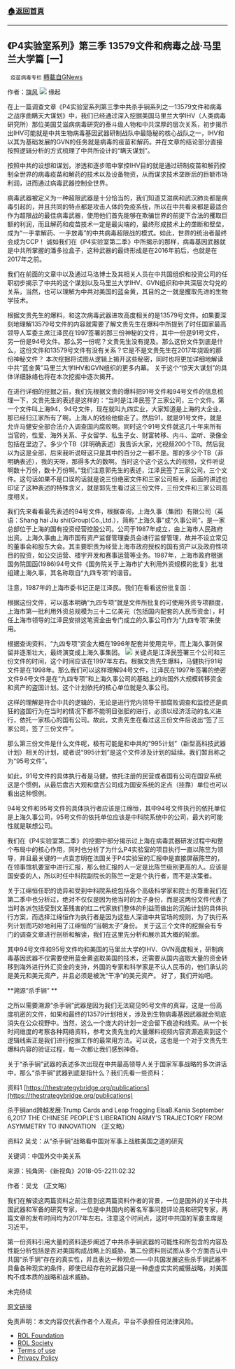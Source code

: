###  [:house:返回首頁](https://github.com/ourhimalayas/txt)
---


## 《P4实验室系列》第三季 13579文件和病毒之战·马里兰大学篇 [一】
` 疫苗病毒专栏` [轉載自GNews](https://gnews.org/zh-hans/1673327/)

作者：[旗风](https://gettr.com/user/qifeng)
![](https://assets.gnews.org/wp-content/uploads/2021/11/maryland-2.jpg)
缘起

在上一篇调查文章《P4实验室系列第三季中共杀手锏系列之一13579文件和病毒之战序曲瞒天大谋划》中，我们已经通过深入挖掘美国马里兰大学IHV（人类病毒研究所）那位美国艾滋病病毒研究的泰斗级人物和中共深厚的层次关系，初步揭示出IHV可能就是中共生物病毒基因武器研制战队中最隐秘的核心战队之一，IHV和以其为基础发展的GVN的任务就是病毒的疫苗和解药。并在文章的结论部分直接按照逻辑分析的方式梳理了中共所设计的“瞒天谋划”。

按照中共的设想和谋划，渗透和逐步暗中掌控IHV目的就是通过研制疫苗和解药控制全世界的病毒疫苗和解药的技术以及设备物资，从而谋求技术垄断后的巨额市场利润，进而通过病毒武器控制全世界。

病毒武器被定义为一种超限武器是十分恰当的，我们知道艾滋病和武汉肺炎都是病毒引起的，并且共同的特点都是攻击人体的免疫系统，所以在中共看来都是最适合作为超限战的最佳病毒武器，使用他们首先能够在欺骗世界的前提下合法的攫取巨额的利润，而且解药和疫苗技术一定是最尖端的，最终形成技术上的垄断和壁垒，成为“一手拿解药、一手放毒”的中共病毒超限战的模式。如此，世界的统治者最终会成为CCP！ 诚如我们在《P4实验室第二季》中所揭示的那样，病毒基因武器就是中共所掌握的潘多拉盒子，这种武器的最终形成是在2016年前后，也就是在2017年之前。

我们在前面的文章中以及通过马洛博士及其相关人员在中共国组织和投资公司的任职初步揭示了中共的这个谋划以及马里兰大学IHV、GVN组织和中共深层次勾兑的关系，当然，也可以理解为中共对美国的蓝金黄，其目的之一就是攫取先进的生物学技术。

根据文贵先生的爆料，和这次病毒武器进攻高度相关的是13579号文件。如果要深刻地理解13579号文件的内容就需要了解文贵先生在爆料中所提到了时任国家最高领导人军委主席江泽民在1997签署的那三份神秘的文件，其中一份是91号文件，另一份是94号文件。那么另一份呢？文贵先生没有提及。那么这份文件到底是什么，这份文件和13579号文件有没有关系？它是不是文贵先生在2017年烧毁的那份神秘文件？ 本次挖掘将试图从逻辑上揭开这些秘密，同时也将更加详细地解读中共“蓝金黄”马里兰大学IHV和GVN组织的更多内幕。 关于这个“惊天大谋划”的具体详细脉络也将在本次挖掘中逐次揭开。

在进行详细的挖掘之前，我们先根据文贵的爆料把91号文件和94号文件的信息梳理一下，文贵先生的表述是这样的：“当时是江泽民签了三家公司，三个文件。第一个文件叫上海94，94号文件，现在就叫九四实业，大家知道是上海的大企业，那已经归江家所有了啊，上海人的钱给他偷走了。然后91，就是91号文件，就是允许马健安全部合法介入调查国内腐败啊。同时这个91号文件就这几十年来所有当官的，性爱、海外关系、子女留学、私生子女、财富转移、内斗、监听、录像全包括在里边了。多少个TB（非明确表述）我告诉大家，光视频200个TB。然后我以为这是全部，后来我听说呀这只是其中的百分之一都不是。那的多少个TB（非明确表述），我的天呀，那得多大的数啊。当时这个这个这么大的视频，文件听说啊数十万份，数十万份啊。”我们注意郭先生的表述，江泽民签了三家公司，三个文件。这句话如果不是口误的话就是说三份绝密文件和三家公司相关，后面的讲述也印证了这种表述的特殊含义，就是郭先生看过这三份文件，三份文件和三家公司高度相关。

我们先来看看最先表述的94号文件，根据查询，上海久事（集团）有限公司（英语：Shang hai Jiu shi(Group)Co.,Ltd.），简称“上海久事”或“久事公司”，是一家总部位于上海的国有投资经营控股公司。公司于1987年成立，由上海市人民政府出资。上海久事由上海市国有资产监督管理委员会进行监督管理，故并不设立常见的董事会和股东大会。其主要职责为经营上海市政府授权的国有资产以及政府性项目的投资，如公交运营、楼宇开发和赛事运营等业务。1987年，上海市政府根据国务院国函(1986)94号文件《国务院关于上海市扩大利用外资规模的批复》批准组建上海久事，其名称取自“九四专项”的谐音。

注意，1987年的上海市委书记正是江泽民。我们在看看这份批复函：

根据这份文件，可以基本明确“九四专项”就是文件所批复的可使用外资专项额度，上海市第一批利用外资总规模为三十二亿美元（包括国内配套的人民币资金），时任上海市领导的江泽民安排这笔资金由专门成立的久事公司作为“九四专项”来使用。

根据查询资料，“九四专项”资金大概在1996年配套并使用完毕，而上海久事则保留并逐渐壮大，最终演变成上海久事集团。
![](https://assets.gnews.org/wp-content/uploads/2021/11/1-125.png)
关键点是江泽民签署三个公司和三份文件的时间，这个时间应该在1997年左右。根据文贵先生爆料，马健执行91号文件是在1998年。那么我们可以这样理解94号文件，江泽民在1997年签署的绝密文件94号文件是在“九四专项”和上海久事公司的基础上的向国外大规模转移资金和资产的盗国计划。这个计划依托的核心单位就是久事公司。

这样的理解是符合中共的逻辑的，无论是进行党内领导干部腐败调查和监控还是疯狂的盗国行为在当时的情况下都不能明目张胆的进行，必须以经济活动的名义进行，依托一家核心的国有公司。故此，文贵先生在看过这三份文件后说出“签了三家公司，签了三份文件”。

那么第三份文件是什么文件呢，极有可能是和中共的“995计划”（新型高科技武器计划）相关的计划，或者说“995计划”是这个文件涉及计划的延续。我们暂且称之为“95号文件”。

如此，91号文件的具体执行者是马健，依托注册的民营或者国有公司在国安系统这是个惯例，从最后盘古大观和盘古公司成为国安系统的定点（挂靠）单位也可以看出这种惯例。

94号文件和95号文件的具体执行者应该是江绵恒，其中94号文件执行的依托单位是上海久事公司，95号文件的依托单位应该是中科院系统中的公司，最大的可能性就是联想公司。

我们在《P4实验室第二季》的挖掘中部分揭示过上海在病毒武器研发过程中和整个布局中的核心作用，同时也分析了为什么P4实验室的项目执行一直以陈竺为领导，并且最关键的一点袁志明在法国关于P4实验室的汇报中是直接屏蔽陈竺的，在领事馆机要室中进行汇报，那么他汇报的人一定是比陈竺级别更高的人。应该是国安委的人，所以时任中科院副院长的陈竺一定是个执行者，而不是决策者。

关于江绵恒任职的诡异和受到中科院系统包括各个高级科学家和院士的尊重我们在第二季中也分析过，绝对不仅仅是因为他当时的太子身份，而是这两份文件代表了当时各派包括受到文革残害的红二代家族们整体的利益而做出的沉船计划的具体执行方案，而选择江绵恒作为执行者是因为这些人深谙中共官场的规则，为了执行系列计划而巧妙地利用了江绵恒的“当朝太子”身份。 关于这三个文件的挖掘会有专门的调查文章进行剖析和解读，我们在这里先分析和展示其大概的轮廓。

其中94号文件和95号文件均和美国的马里兰大学的IHV、GVN高度相关，研制病毒基因武器不仅需要使用蓝金黄盗取美国的技术，还需要从国内盗取大量的资金转移到海外进行外汇资金的支持，外国的专家和科学家是不认人民币的，他们承认的是美元和美元资产，并且必须是被洗“干净”的美元资产。 好了，我们开始吧。

**溯源“杀手锏” **

之所以需要溯源“杀手锏”武器是因为我们无法窥见95号文件的真容，这是一份高度机密的文件，如果和最终的13579计划相关，涉及到生物病毒基因武器就会彻底消失在公众视野中。当然，这么一个庞大的计划一定会留下痕迹和线索。从一个长时间维度的考察各种网络资料，参考文贵先生的大量爆料视频内容资源追索到这个逻辑线索正是我们进行挖掘工作的最常用方法。可以说，这也是一个对于文贵先生爆料内容的验证过程，每一次都让我们感到神奇。

关于“杀手锏”武器的表述多次出现在中共最高领导人关于国家军事战略的多次讲话中，那么“杀手锏”武器到底是指什么？我们先看一些资料：

资料1 [https://thestrategybridge.org/publications](https://thestrategybridge.org/publications)

杀手锏and跨越发展:Trump Cards and Leap frogging ElsaB.Kania September 6,2017 THE CHINESE PEOPLE’S LIBERATION ARMY’S TRAJECTORY FROM ASYMMETRY TO INNOVATION （正文略）

资料2 吴戈：从“杀手锏”战略看中国对军事上战胜美国之道的研究

关键词：中国外交中美关系

来源：钝角网-《新视角》2018-05-2211:02:32

作者：吴戈 （正文略）

我们在解读这两篇资料之前注意到这两篇资料作者的背景，一位是国外的关于中共国武器和军备的研究专家，一位是中共国内的著名军事问题评论员和研究专家，两篇文章的发布时间均为2017年左右。注意这个时间点，这时中共国的军委主席是习近平。

第一份资料引用大量的资料逐步阐述了中共杀手锏武器的可能性和所包含的内容及性能分析包括是否对美国构成战略上的威胁，第二份资料则试图从多个方面否认中共国“杀手锏”存在的真实性，并且表达一种观点——中共国发展这些杀手锏武器不具备各种现实的条件，即使已经存在的武器只是一种虚虚实实的威慑战略，对美国构不成本质的战略和战术威胁。

未完待续

[原文链接](https://gettr.com/post/ph4qhi7db7)

 

免责声明：本文内容仅代表作者个人观点，平台不承担任何法律风险。

- [ROL Foundation](https://rolfoundation.org/)
- [ROL Society](https://rolsociety.org/)
- [Terms of use](https://gnews.org/terms-of-use-3/)
- [Privacy Policy](https://gnews.org/privacy-policy/)
